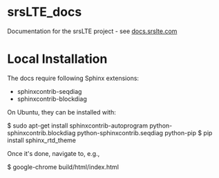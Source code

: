 # srsLTE_docs
Documentation for the srsLTE project - see [docs.srslte.com](http://docs.srslte.com)

# Local Installation 

The docs require following Sphinx extensions:
- sphinxcontrib-seqdiag
- sphinxcontrib-blockdiag

On Ubuntu, they can be installed with:

$ sudo apt-get install sphinxcontrib-autoprogram python-sphinxcontrib.blockdiag python-sphinxcontrib.seqdiag python-pip
$ pip install sphinx_rtd_theme

Once it's done, navigate to, e.g.,

$ google-chrome build/html/index.html
